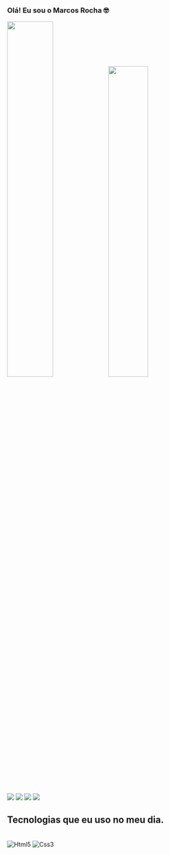 ### Olá! Eu sou o Marcos Rocha 🤓

  <img width="46%" src="https://github-readme-stats.vercel.app/api?username=marcos2709paulo&show_icons=true&theme=dark"/>
  <img width="43%" src="https://github-readme-stats.vercel.app/api/top-langs/?username=marcos2709paulo&layout=compact&langs_count=16&theme=dark"/>

<div> 
<a href="https://instagram.com/mrocha27" target="_blank"><img src="https://img.shields.io/badge/-Instagram-%23E4405F?style=for-the-badge&logo=instagram&logoColor=white" target="_blank"></a>
<a href ="mailto:marcos2709paulo3@gmail.com"><img src="https://img.shields.io/badge/-Gmail-%23333?style=for-the-badge&logo=gmail&logoColor=white" target="_blank"></a>
<a href="https://www.linkedin.com/in/mrocha2709" target="_blank"><img src="https://img.shields.io/badge/-LinkedIn-%230077B5?style=for-the-badge&logo=linkedin&logoColor=white" target="_blank"></a> 
<a href="https://wa.me/5521969894825" target="_blank"><img src="https://img.shields.io/badge/WhatsApp-25D366?style=for-the-badge&logo=whatsapp&logoColor=white"></a> 
  
</div>



## Tecnologias que eu uso no meu dia.

<div style="display : inline_block"><br/>
    <img align="center" alt="Html5" src= "https://img.shields.io/badge/HTML5-E34F26?style=for-the-badge&logo=html5&logoColor=white">
    <img align="center" alt="Css3" src= "https://img.shields.io/badge/CSS3-1572B6?style=for-the-badge&logo=css3&logoColor=white">



  


